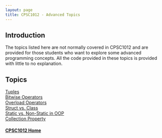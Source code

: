 ```yaml
---
layout: page
title: CPSC1012 - Advanced Topics
---
```


## Introduction
The topics listed here are not normally covered in CPSC1012 and are provided for those students who want to explore some advanced programming concepts. All the code provided in these topics is provided with little to no explanation.

## Topics
[Tuples](tuple.md)<br>
[Bitwise Operators](bitwise.md)<br>
[Overload Operators](overloads.md)<br>
[Struct vs. Class](struct-vs-class.md)<br>
[Static vs. Non-Static in OOP](static-vs-nonstatic.md)<br>
[Collection Property](collection-property.md)

#### [CPSC1012 Home](../index.md)